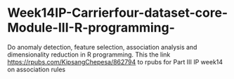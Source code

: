 # Week14IP-Carrierfour-dataset-core-Module-III-R-programming-
Do anomaly detection, feature selection, association analysis and dimensionality reduction in R programming.
This the link https://rpubs.com/KipsangChepesa/862794 to rpubs for Part III IP week14 on association rules 
